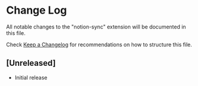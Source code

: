 # Change Log

All notable changes to the "notion-sync" extension will be documented in this file.

Check [Keep a Changelog](http://keepachangelog.com/) for recommendations on how to structure this file.

## [Unreleased]

- Initial release
